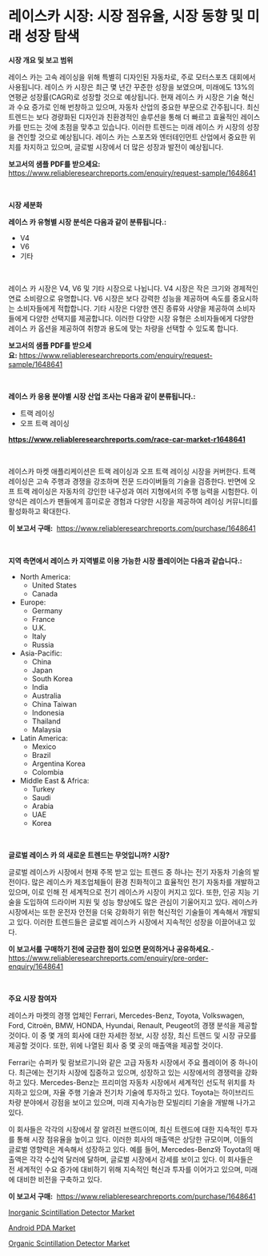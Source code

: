 <p><h1>레이스카 시장: 시장 점유율, 시장 동향 및 미래 성장 탐색</h1></p><p><strong>시장 개요 및 보고 범위</strong></p>
<p><p>레이스 카는 고속 레이싱을 위해 특별히 디자인된 자동차로, 주로 모터스포츠 대회에서 사용됩니다. 레이스 카 시장은 최근 몇 년간 꾸준한 성장을 보였으며, 미래에도 13%의 연평균 성장률(CAGR)로 성장할 것으로 예상됩니다. 현재 레이스 카 시장은 기술 혁신과 수요 증가로 인해 번창하고 있으며, 자동차 산업의 중요한 부문으로 간주됩니다. 최신 트렌드는 보다 경량화된 디자인과 친환경적인 솔루션을 통해 더 빠르고 효율적인 레이스 카를 만드는 것에 초점을 맞추고 있습니다. 이러한 트렌드는 미래 레이스 카 시장의 성장을 견인할 것으로 예상됩니다. 레이스 카는 스포츠와 엔터테인먼트 산업에서 중요한 위치를 차지하고 있으며, 글로벌 시장에서 더 많은 성장과 발전이 예상됩니다.</p></p>
<p><strong>보고서의 샘플 PDF를 받으세요:</strong> <a href="https://www.reliableresearchreports.com/enquiry/request-sample/1648641">https://www.reliableresearchreports.com/enquiry/request-sample/1648641</a></p>
<p>&nbsp;</p>
<p><strong>시장 세분화</strong></p>
<p><strong>레이스 카 유형별 시장 분석은 다음과 같이 분류됩니다.:</strong></p>
<p><ul><li>V4</li><li>V6</li><li>기타</li></ul></p>
<p>&nbsp;</p>
<p><p>레이스 카 시장은 V4, V6 및 기타 시장으로 나뉩니다. V4 시장은 작은 크기와 경제적인 연료 소비량으로 유명합니다. V6 시장은 보다 강력한 성능을 제공하며 속도를 중요시하는 소비자들에게 적합합니다. 기타 시장은 다양한 엔진 종류와 사양을 제공하여 소비자들에게 다양한 선택지를 제공합니다. 이러한 다양한 시장 유형은 소비자들에게 다양한 레이스 카 옵션을 제공하여 취향과 용도에 맞는 차량을 선택할 수 있도록 합니다.</p></p>
<p><strong>보고서의 샘플 PDF를 받으세요:</strong>&nbsp;<a href="https://www.reliableresearchreports.com/enquiry/request-sample/1648641">https://www.reliableresearchreports.com/enquiry/request-sample/1648641</a></p>
<p>&nbsp;</p>
<p><strong> 레이스 카 응용 분야별 시장 산업 조사는 다음과 같이 분류됩니다.:</strong></p>
<p><ul><li>트랙 레이싱</li><li>오프 트랙 레이싱</li></ul></p>
<p><strong><a href="https://www.reliableresearchreports.com/race-car-market-r1648641">https://www.reliableresearchreports.com/race-car-market-r1648641</a></strong></p>
<p>&nbsp;</p>
<p><p>레이스카 마켓 애플리케이션은 트랙 레이싱과 오프 트랙 레이싱 시장을 커버한다. 트랙 레이싱은 고속 주행과 경쟁을 강조하며 전문 드라이버들의 기술을 검증한다. 반면에 오프 트랙 레이싱은 자동차의 강인한 내구성과 여러 지형에서의 주행 능력을 시험한다. 이 양식은 레이스카 팬들에게 흥미로운 경험과 다양한 시장을 제공하여 레이싱 커뮤니티를 활성화하고 확대한다.</p></p>
<p><strong>이 보고서 구매:</strong>&nbsp; <a href="https://www.reliableresearchreports.com/purchase/1648641">https://www.reliableresearchreports.com/purchase/1648641</a></p>
<p>&nbsp;</p>
<p><strong>지역 측면에서 레이스 카 지역별로 이용 가능한 시장 플레이어는 다음과 같습니다.:</strong></p>
<p><ul>
    <li>
        North America:
        <ul>
            <li>United States</li>
            <li>Canada</li>
        </ul>
    </li>
    <li>
        Europe:
        <ul>
            <li>Germany</li>
            <li>France</li>
            <li>U.K.</li>
            <li>Italy</li>
            <li>Russia</li>
        </ul>
    </li>
    <li>
        Asia-Pacific:
        <ul>
            <li>China</li>
            <li>Japan</li>
            <li>South Korea</li>
            <li>India</li>
            <li>Australia</li>
            <li>China Taiwan</li>
            <li>Indonesia</li>
            <li>Thailand</li>
            <li>Malaysia</li>
        </ul>
    </li>
    <li>
        Latin America:
        <ul>
            <li>Mexico</li>
            <li>Brazil</li>
            <li>Argentina Korea</li>
            <li>Colombia</li>
        </ul>
    </li>
    <li>
        Middle East & Africa:
        <ul>
            <li>Turkey</li>
            <li>Saudi</li>
            <li>Arabia</li>
            <li>UAE</li>
            <li>Korea</li>
        </ul>
    </li>
    </ul></p>
<p>&nbsp;</p>
<p><strong>글로벌 레이스 카 의 새로운 트렌드는 무엇입니까? 시장?</strong></p>
<p><p>글로벌 레이스카 시장에서 현재 주목 받고 있는 트렌드 중 하나는 전기 자동차 기술의 발전이다. 많은 레이스카 제조업체들이 환경 친화적이고 효율적인 전기 자동차를 개발하고 있으며, 이로 인해 전 세계적으로 전기 레이스카 시장이 커지고 있다. 또한, 인공 지능 기술을 도입하여 드라이버 지원 및 성능 향상에도 많은 관심이 기울어지고 있다. 레이스카 시장에서는 또한 운전자 안전을 더욱 강화하기 위한 혁신적인 기술들이 계속해서 개발되고 있다. 이러한 트렌드들은 글로벌 레이스카 시장에서 지속적인 성장을 이끌어내고 있다.</p></p>
<p><strong>이 보고서를 구매하기 전에 궁금한 점이 있으면 문의하거나 공유하세요.</strong>- <a href="https://www.reliableresearchreports.com/enquiry/pre-order-enquiry/1648641">https://www.reliableresearchreports.com/enquiry/pre-order-enquiry/1648641</a></p>
<p>&nbsp;</p>
<p><strong>주요 시장 참여자</strong></p>
<p><p>레이스카 마켓의 경쟁 업체인 Ferrari, Mercedes-Benz, Toyota, Volkswagen, Ford, Citroën, BMW, HONDA, Hyundai, Renault, Peugeot의 경쟁 분석을 제공할 것이다. 이 중 몇 개의 회사에 대한 자세한 정보, 시장 성장, 최신 트렌드 및 시장 규모를 제공할 것이다. 또한, 위에 나열된 회사 중 몇 곳의 매출액을 제공할 것이다.</p><p>Ferrari는 슈퍼카 및 람보르기니와 같은 고급 자동차 시장에서 주요 플레이어 중 하나이다. 최근에는 전기차 시장에 집중하고 있으며, 성장하고 있는 시장에서의 경쟁력을 강화하고 있다. Mercedes-Benz는 프리미엄 자동차 시장에서 세계적인 선도적 위치를 차지하고 있으며, 자율 주행 기술과 전기차 기술에 투자하고 있다. Toyota는 하이브리드 차량 분야에서 강점을 보이고 있으며, 미래 지속가능한 모빌리티 기술을 개발해 나가고 있다.</p><p>이 회사들은 각각의 시장에서 잘 알려진 브랜드이며, 최신 트렌드에 대한 지속적인 투자를 통해 시장 점유율을 높이고 있다. 이러한 회사의 매출액은 상당한 규모이며, 이들의 글로벌 영향력은 계속해서 성장하고 있다. 예를 들어, Mercedes-Benz와 Toyota의 매출액은 각각 수십억 달러에 달하며, 글로벌 시장에서 강세를 보이고 있다. 이 회사들은 전 세계적인 수요 증가에 대비하기 위해 지속적인 혁신과 투자를 이어가고 있으며, 미래에 대비한 비전을 구축하고 있다.</p></p>
<p><strong>이 보고서 구매:</strong>&nbsp;&nbsp;<a href="https://www.reliableresearchreports.com/purchase/1648641">https://www.reliableresearchreports.com/purchase/1648641</a></p>
<p><p><a href="https://www.linkedin.com/pulse/inorganic-scintillation-detector-market-size-outlook-forecast-aevbc?trackingId=j4GJJ2q7ruzn1cwu0jlvOQ%3D%3D">Inorganic Scintillation Detector Market</a></p><p><a href="https://www.linkedin.com/pulse/android-pda-market-size-outlook-forecast-2024-2031-seeresearch-lqstc?trackingId=m09dartOdznSePva1cliiQ%3D%3D">Android PDA Market</a></p><p><a href="https://www.linkedin.com/pulse/organic-scintillation-detector-market-analysis-sze-forecasted-pbibc?trackingId=nvY29e%2FuMoFRVfspohSGeA%3D%3D">Organic Scintillation Detector Market</a></p></p>